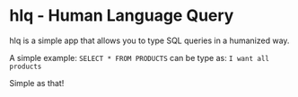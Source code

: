 hlq - Human Language Query
===

hlq is a simple app that allows you to type SQL queries in a humanized way.

A simple example:
`SELECT * FROM PRODUCTS`
can be type as:
`I want all products`

Simple as that!
